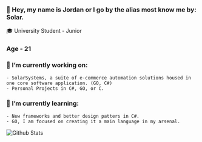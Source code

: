 ### 👋 Hey, my name is Jordan or I go by the alias most know me by: Solar.

🎓 University Student - Junior

### Age - 21

### 🔭 I’m currently working on:
    - SolarSystems, a suite of e-commerce automation solutions housed in one core software application. (GO, C#)
    - Personal Projects in C#, GO, or C.

### 🌱 I’m currently learning:
    - New frameworks and better design patters in C#.
    - GO, I am focused on creating it a main language in my arsenal. 
    
![Github Stats](https://github-readme-stats.vercel.app/api?username=i7solar&count_private=true&theme=dracula)
